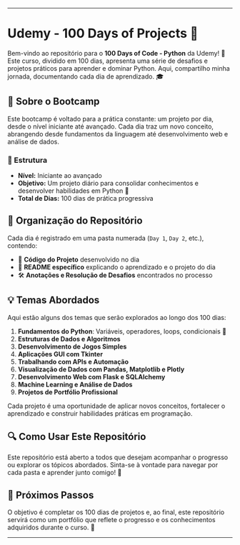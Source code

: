
---

#  Udemy - 100 Days of Projects 🐍

Bem-vindo ao repositório para o **100 Days of Code - Python** da Udemy! 🚀 Este curso, dividido em 100 dias, apresenta uma série de desafios e projetos práticos para aprender e dominar Python. Aqui, compartilho minha jornada, documentando cada dia de aprendizado. 🎓

## 📘 Sobre o Bootcamp

Este bootcamp é voltado para a prática constante: um projeto por dia, desde o nível iniciante até avançado. Cada dia traz um novo conceito, abrangendo desde fundamentos da linguagem até desenvolvimento web e análise de dados. 

### 📌 Estrutura

- **Nível:** Iniciante ao avançado 
- **Objetivo:** Um projeto diário para consolidar conhecimentos e desenvolver habilidades em Python 🧠
- **Total de Dias:** 100 dias de prática progressiva

## 📂 Organização do Repositório

Cada dia é registrado em uma pasta numerada (`Day 1`, `Day 2`, etc.), contendo:

- 📄 **Código do Projeto** desenvolvido no dia
- 📝 **README específico** explicando o aprendizado e o projeto do dia
- 🛠️ **Anotações e Resolução de Desafios** encontrados no processo

## 💡 Temas Abordados

Aqui estão alguns dos temas que serão explorados ao longo dos 100 dias:

1. **Fundamentos do Python**: Variáveis, operadores, loops, condicionais 🔄
2. **Estruturas de Dados e Algoritmos** 
3. **Desenvolvimento de Jogos Simples** 
4. **Aplicações GUI com Tkinter** 
5. **Trabalhando com APIs e Automação** 
6. **Visualização de Dados com Pandas, Matplotlib e Plotly** 
7. **Desenvolvimento Web com Flask e SQLAlchemy** 
8. **Machine Learning e Análise de Dados** 
9. **Projetos de Portfólio Profissional** 

Cada projeto é uma oportunidade de aplicar novos conceitos, fortalecer o aprendizado e construir habilidades práticas em programação.

## 🔍 Como Usar Este Repositório

Este repositório está aberto a todos que desejam acompanhar o progresso ou explorar os tópicos abordados. Sinta-se à vontade para navegar por cada pasta e aprender junto comigo! 🥳

## 🎯 Próximos Passos

O objetivo é completar os 100 dias de projetos e, ao final, este repositório servirá como um portfólio que reflete o progresso e os conhecimentos adquiridos durante o curso. 💪

---

